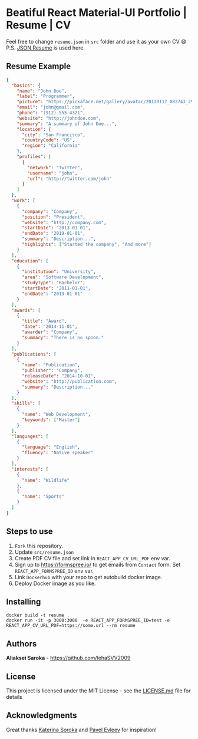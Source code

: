 # Beatiful React Material-UI Portfolio | Resume | CV

Feel free to change `resume.json` in `src` folder and use it as your own CV :smile:
P.S. [JSON Resume](https://jsonresume.org/schema/) is used here.

## Resume Example

```json
{
  "basics": {
    "name": "John Doe",
    "label": "Programmer",
    "picture": "https://pickaface.net/gallery/avatar/20120117_083743_291_Demo.png",
    "email": "john@gmail.com",
    "phone": "(912) 555-4321",
    "website": "http://johndoe.com",
    "summary": "A summary of John Doe...",
    "location": {
      "city": "San Francisco",
      "countryCode": "US",
      "region": "California"
    },
    "profiles": [
      {
        "network": "Twitter",
        "username": "john",
        "url": "http://twitter.com/john"
      }
    ]
  },
  "work": [
    {
      "company": "Company",
      "position": "President",
      "website": "http://company.com",
      "startDate": "2013-01-01",
      "endDate": "2019-01-01",
      "summary": "Description...",
      "highlights": ["Started the company", "And more"]
    }
  ],
  "education": [
    {
      "institution": "University",
      "area": "Software Development",
      "studyType": "Bachelor",
      "startDate": "2011-01-01",
      "endDate": "2013-01-01"
    }
  ],
  "awards": [
    {
      "title": "Award",
      "date": "2014-11-01",
      "awarder": "Company",
      "summary": "There is no spoon."
    }
  ],
  "publications": [
    {
      "name": "Publication",
      "publisher": "Company",
      "releaseDate": "2014-10-01",
      "website": "http://publication.com",
      "summary": "Description..."
    }
  ],
  "skills": [
    {
      "name": "Web Development",
      "keywords": ["Master"]
    }
  ],
  "languages": [
    {
      "language": "English",
      "fluency": "Native speaker"
    }
  ],
  "interests": [
    {
      "name": "Wildlife"
    },
    {
      "name": "Sports"
    }
  ]
}
```

## Steps to use

1. `Fork` this repository.
2. Update `src/resume.json`
3. Create PDF CV file and set link in `REACT_APP_CV_URL_PDF` env var.
4. Sign up to https://formspree.io/ to get emails from `Contact` form. Set `REACT_APP_FORMSPREE_ID` env var.
5. Link `Dockerhub` with your repo to get autobuild docker image.
6. Deploy Docker image as you like.

## Installing

```
docker build -t resume .
docker run -it -p 3000:3000  -e REACT_APP_FORMSPREE_ID=test -e REACT_APP_CV_URL_PDF=https://some.url --rm resume
```




## Authors

**Aliaksei Saroka** - https://github.com/lehaSVV2009

## License

This project is licensed under the MIT License - see the [LICENSE.md](LICENSE.md) file for details

## Acknowledgments

Great thanks [Katerina Soroka](https://github.com/KaterinaSoroka) and [Pavel Evleev](https://github.com/PavelEvleev) for inspiration!
